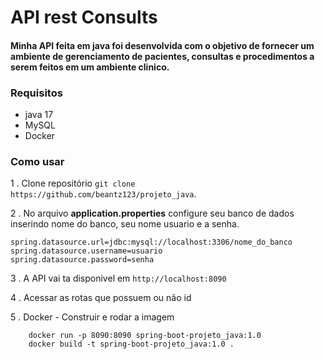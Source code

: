 # API rest Consults

#### Minha API feita em java foi desenvolvida com o objetivo de fornecer um ambiente de gerenciamento de pacientes, consultas e procedimentos a serem feitos em um ambiente clinico.

### Requisitos

- java 17
- MySQL
- Docker

### Como usar

1 . Clone repositório `git clone https://github.com/beantz123/projeto_java`.

2 . No arquivo __application.properties__ configure seu banco de dados inserindo nome do banco, seu nome usuario e a senha.

    spring.datasource.url=jdbc:mysql://localhost:3306/nome_do_banco
    spring.datasource.username=usuario
    spring.datasource.password=senha
    
3 . A API vai ta disponivel em `http://localhost:8090`

4 . Acessar as rotas que possuem ou não id

5 . Docker
    - Construir e rodar a imagem
    
        docker run -p 8090:8090 spring-boot-projeto_java:1.0
        docker build -t spring-boot-projeto_java:1.0 .

     
    
